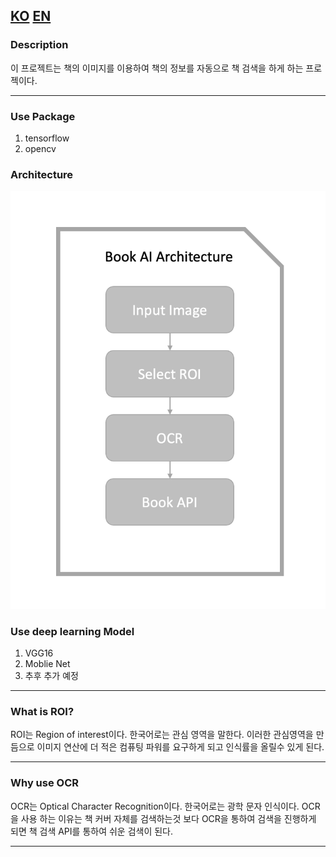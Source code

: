 [KO](https://github.com/KBU19developer/book-deep-learning) [EN](https://github.com/KBU19developer/book-deep-learning/blob/main/README/Image%20and%20OCR-based%20automatic%20search%20for%20book%20information.md)
--- 
### Description 
이 프로젝트는 책의 이미지를 이용하여 책의 정보를 자동으로 책 검색을 하게 하는 프로젝이다. 

---
### Use Package 
1. tensorflow 
2. opencv

### Architecture
![Alt text](./image/image1.png)
### Use deep learning Model 
1. VGG16
2. Moblie Net 
3. 추후 추가 예정 

----
### What is ROI?
ROI는 Region of interest이다. 한국어로는 관심 영역을 말한다. 
이러한 관심영역을 만듬으로 이미지 연산에 더 적은 컴퓨팅 파워를 요구하게 되고 인식률을 올릴수 있게 된다. 

---
### Why use OCR
OCR는 Optical Character Recognition이다. 한국어로는 광학 문자 인식이다. OCR을 사용 하는 이유는 책 커버 자체를 검색하는것 보다 OCR을 통하여 검색을 진행하게 되면 책 검색 API를 통하여 쉬운 검색이 된다. 

---

